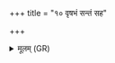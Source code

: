 +++
title = "१० वृषभं सन्तं सह"

+++
<details><summary>मूलम् (GR)</summary>

वृषभं सन्तं सह सूनृतया  
स्वर्गे लोके अमृतं दुहानम् ।  
ये मे पुत्राः पितरश् च सन्ति  
ते त्वा विष्टारिन्न् उप सर्वे सदेयुः ॥
</details>